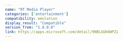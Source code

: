 ```yaml
---
name: "RT Media Player"
categories: ['entertainment']
compatibility: emulation
display_result: "Compatible"
version_from: "1.8.0.0"
link: https://apps.microsoft.com/detail/9NBLGGH4WPZ1
---
```


